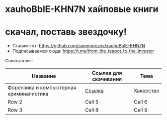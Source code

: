 # xauhoBblE-KHN7N хайповые книги
# скачал, поставь звездочку!

- Ставим тут: https://github.com/sammorozov/xauhoBblE-KHN7N
- Подписываемся сюда: https://t.me/from_the_teapot_to_the_investor

Список книг:

| Название | Ссылка для скачивания | Тема |
|----------|----------|----------|
| Форензика и компьютерная криминалистика  | [Ссылка](https://github.com/sammorozov/xauhoBblE-KHN7N/blob/main/%D1%84%D0%BE%D1%80%D0%B5%D0%BD%D0%B7%D0%B8%D0%BA%D0%B0.pdf)   | Хакерство |
| Row 2    | Cell 5   | Cell 6   |
| Row 3    | Cell 8   | Cell 9   |
